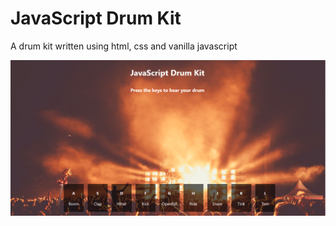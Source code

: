 # JavaScript Drum Kit

A drum kit written using html, css and vanilla javascript

![preview](./img/preview.png)
